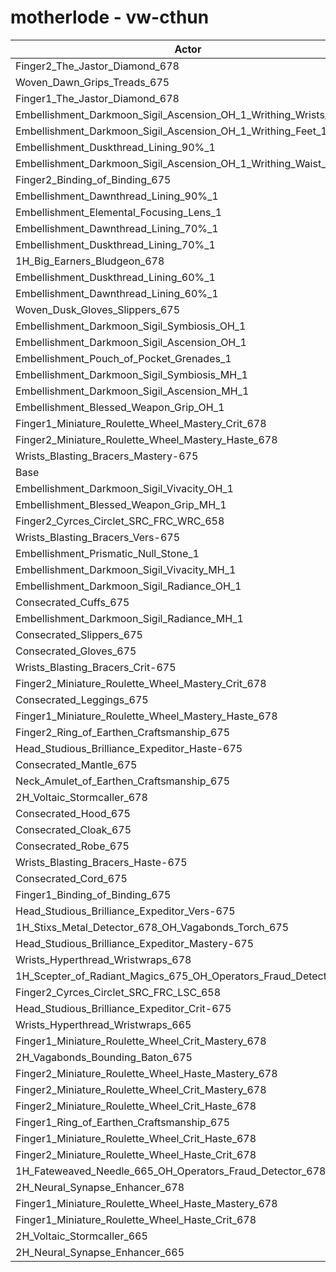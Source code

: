 # motherlode - vw-cthun
| Actor | DPS | Increase |
|---|:---:|:---:|
|Finger2_The_Jastor_Diamond_678|2764774|1.25%|
|Woven_Dawn_Grips_Treads_675|2757158|0.97%|
|Finger1_The_Jastor_Diamond_678|2757097|0.96%|
|Embellishment_Darkmoon_Sigil_Ascension_OH_1_Writhing_Wrists_1|2752361|0.79%|
|Embellishment_Darkmoon_Sigil_Ascension_OH_1_Writhing_Feet_1|2751361|0.75%|
|Embellishment_Duskthread_Lining_90%_1|2748794|0.66%|
|Embellishment_Darkmoon_Sigil_Ascension_OH_1_Writhing_Waist_1|2747846|0.63%|
|Finger2_Binding_of_Binding_675|2747071|0.60%|
|Embellishment_Dawnthread_Lining_90%_1|2746959|0.59%|
|Embellishment_Elemental_Focusing_Lens_1|2746682|0.58%|
|Embellishment_Dawnthread_Lining_70%_1|2744647|0.51%|
|Embellishment_Duskthread_Lining_70%_1|2743015|0.45%|
|1H_Big_Earners_Bludgeon_678|2742754|0.44%|
|Embellishment_Duskthread_Lining_60%_1|2741908|0.41%|
|Embellishment_Dawnthread_Lining_60%_1|2739915|0.34%|
|Woven_Dusk_Gloves_Slippers_675|2739825|0.33%|
|Embellishment_Darkmoon_Sigil_Symbiosis_OH_1|2739249|0.31%|
|Embellishment_Darkmoon_Sigil_Ascension_OH_1|2738254|0.27%|
|Embellishment_Pouch_of_Pocket_Grenades_1|2737433|0.24%|
|Embellishment_Darkmoon_Sigil_Symbiosis_MH_1|2735576|0.18%|
|Embellishment_Darkmoon_Sigil_Ascension_MH_1|2734955|0.15%|
|Embellishment_Blessed_Weapon_Grip_OH_1|2734198|0.13%|
|Finger1_Miniature_Roulette_Wheel_Mastery_Crit_678|2732102|0.05%|
|Finger2_Miniature_Roulette_Wheel_Mastery_Haste_678|2731191|0.02%|
|Wrists_Blasting_Bracers_Mastery-675|2730815|0.00%|
|Base|2730753|0.00%|
|Embellishment_Darkmoon_Sigil_Vivacity_OH_1|2730341|-0.02%|
|Embellishment_Blessed_Weapon_Grip_MH_1|2730337|-0.02%|
|Finger2_Cyrces_Circlet_SRC_FRC_WRC_658|2730132|-0.02%|
|Wrists_Blasting_Bracers_Vers-675|2729808|-0.03%|
|Embellishment_Prismatic_Null_Stone_1|2729592|-0.04%|
|Embellishment_Darkmoon_Sigil_Vivacity_MH_1|2729400|-0.05%|
|Embellishment_Darkmoon_Sigil_Radiance_OH_1|2729354|-0.05%|
|Consecrated_Cuffs_675|2728969|-0.07%|
|Embellishment_Darkmoon_Sigil_Radiance_MH_1|2728421|-0.09%|
|Consecrated_Slippers_675|2728329|-0.09%|
|Consecrated_Gloves_675|2727778|-0.11%|
|Wrists_Blasting_Bracers_Crit-675|2727476|-0.12%|
|Finger2_Miniature_Roulette_Wheel_Mastery_Crit_678|2727379|-0.12%|
|Consecrated_Leggings_675|2727054|-0.14%|
|Finger1_Miniature_Roulette_Wheel_Mastery_Haste_678|2726546|-0.15%|
|Finger2_Ring_of_Earthen_Craftsmanship_675|2726189|-0.17%|
|Head_Studious_Brilliance_Expeditor_Haste-675|2726041|-0.17%|
|Consecrated_Mantle_675|2725871|-0.18%|
|Neck_Amulet_of_Earthen_Craftsmanship_675|2724936|-0.21%|
|2H_Voltaic_Stormcaller_678|2724710|-0.22%|
|Consecrated_Hood_675|2724439|-0.23%|
|Consecrated_Cloak_675|2724302|-0.24%|
|Consecrated_Robe_675|2723892|-0.25%|
|Wrists_Blasting_Bracers_Haste-675|2723637|-0.26%|
|Consecrated_Cord_675|2723617|-0.26%|
|Finger1_Binding_of_Binding_675|2722492|-0.30%|
|Head_Studious_Brilliance_Expeditor_Vers-675|2722313|-0.31%|
|1H_Stixs_Metal_Detector_678_OH_Vagabonds_Torch_675|2722228|-0.31%|
|Head_Studious_Brilliance_Expeditor_Mastery-675|2720685|-0.37%|
|Wrists_Hyperthread_Wristwraps_678|2720590|-0.37%|
|1H_Scepter_of_Radiant_Magics_675_OH_Operators_Fraud_Detector_678|2719270|-0.42%|
|Finger2_Cyrces_Circlet_SRC_FRC_LSC_658|2718892|-0.43%|
|Head_Studious_Brilliance_Expeditor_Crit-675|2714896|-0.58%|
|Wrists_Hyperthread_Wristwraps_665|2712541|-0.67%|
|Finger1_Miniature_Roulette_Wheel_Crit_Mastery_678|2711112|-0.72%|
|2H_Vagabonds_Bounding_Baton_675|2709851|-0.77%|
|Finger2_Miniature_Roulette_Wheel_Haste_Mastery_678|2704432|-0.96%|
|Finger2_Miniature_Roulette_Wheel_Crit_Mastery_678|2703985|-0.98%|
|Finger2_Miniature_Roulette_Wheel_Crit_Haste_678|2703250|-1.01%|
|Finger1_Ring_of_Earthen_Craftsmanship_675|2701178|-1.08%|
|Finger1_Miniature_Roulette_Wheel_Crit_Haste_678|2698755|-1.17%|
|Finger2_Miniature_Roulette_Wheel_Haste_Crit_678|2697630|-1.21%|
|1H_Fateweaved_Needle_665_OH_Operators_Fraud_Detector_678|2689314|-1.52%|
|2H_Neural_Synapse_Enhancer_678|2676179|-2.00%|
|Finger1_Miniature_Roulette_Wheel_Haste_Mastery_678|2674632|-2.06%|
|Finger1_Miniature_Roulette_Wheel_Haste_Crit_678|2670930|-2.19%|
|2H_Voltaic_Stormcaller_665|2637694|-3.41%|
|2H_Neural_Synapse_Enhancer_665|2595509|-4.95%|
